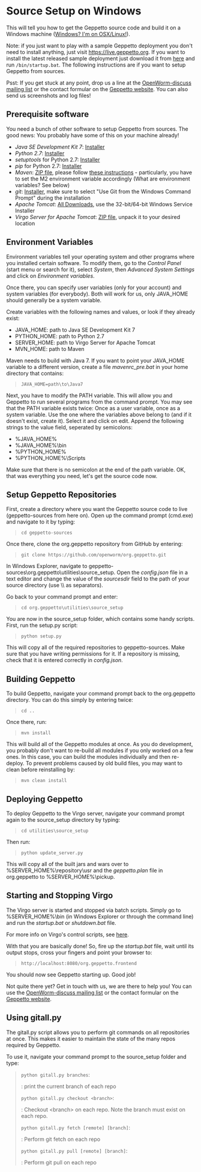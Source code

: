 Source Setup on Windows
=======================

This will tell you how to get the Geppetto source code and build it on a
Windows machine ([Windows? I'm on
OSX/Linux!](http://docs.geppetto.org/en/latest/osxlinuxsetup.html)).

Note: if you just want to play with a sample Geppetto deployment you
don't need to install anything, just visit <https://live.geppetto.org>.
If you want to install the latest released sample deployment just
download it from
[here](https://github.com/openworm/org.geppetto/releases) and run
`/bin/startup.bat`. The following instructions are if you want to setup
Geppetto from sources.

Psst: If you get stuck at any point, drop us a line at the
[OpenWorm-discuss mailing
list](https://groups.google.com/forum/#!forum/openworm-discuss) or the
contact formular on the [Geppetto website](http://www.geppetto.org/).
You can also send us screenshots and log files!

Prerequisite software
---------------------

You need a bunch of other software to setup Geppetto from sources. The
good news: You probably have some of this on your machine already!

-   *Java SE Development Kit 7*:
    [Installer](http://www.oracle.com/technetwork/java/javase/downloads/jdk7-downloads-1880260.html)
-   *Python 2.7*: [Installer](https://www.python.org/download/)
-   *setuptools* for Python 2.7:
    [Installer](http://www.lfd.uci.edu/~gohlke/pythonlibs/#setuptools)
-   *pip* for Python 2.7:
    [Installer](http://www.lfd.uci.edu/~gohlke/pythonlibs/#pip)
-   *Maven*: [ZIP file](http://maven.apache.org/download.cgi), please
    follow [these
    instructions](http://maven.apache.org/download.cgi#Installation) -
    particularly, you have to set the M2 environment variable
    accordingly (What are environment variables? See below)
-   *git*: [Installer](http://git-scm.com/download/win), make sure to
    select "Use Git from the Windows Command Prompt" during the
    installation
-   *Apache Tomcat*: [All
    Downloads](http://tomcat.apache.org/index.html), use the
    32-bit/64-bit Windows Service Installer
-   *Virgo Server for Apache Tomcat*: [ZIP
    file](http://www.eclipse.org/virgo/download/), unpack it to your
    desired location

Environment Variables
---------------------

Environment variables tell your operating system and other programs
where you installed certain software. To modify them, go to the *Control
Panel* (start menu or search for it), select *System*, then *Advanced
System Settings* and click on *Environment variables*.

Once there, you can specify user variables (only for your account) and
system variables (for everybody). Both will work for us, only JAVA\_HOME
should generally be a system variable.

Create variables with the following names and values, or look if they
already exist:

-   JAVA\_HOME: path to Java SE Development Kit 7
-   PYTHON\_HOME: path to Python 2.7
-   SERVER\_HOME: path to Virgo Server for Apache Tomcat
-   MVN\_HOME: path to Maven

Maven needs to build with Java 7. If you want to point your JAVA\_HOME
variable to a different version, create a file *mavenrc\_pre.bat* in
your home directory that contains:

> `JAVA_HOME=path\to\Java7`

Next, you have to modify the PATH variable. This will allow you and
Geppetto to run several programs from the command prompt. You may see
that the PATH variable exists twice: Once as a user variable, once as a
system variable. Use the one where the variables above belong to (and if
it doesn't exist, create it). Select it and click on edit. Append the
following strings to the value field, seperated by semicolons:

-   %JAVA\_HOME%
-   %JAVA\_HOME%\\bin
-   %PYTHON\_HOME%
-   %PYTHON\_HOME%\\Scripts

Make sure that there is no semicolon at the end of the path variable.
OK, that was everything you need, let's get the source code now.

Setup Geppetto Repositories
---------------------------

First, create a directory where you want the Geppetto source code to
live (geppetto-sources from here on). Open up the command prompt
(cmd.exe) and navigate to it by typing:

> `cd geppetto-sources`

Once there, clone the org.geppetto repository from GitHub by entering:

> `git clone https://github.com/openworm/org.geppetto.git`

In Windows Explorer, navigate to
geppetto-sources\\org.geppetto\\utilities\\source\_setup. Open the
*config.json* file in a text editor and change the value of the
*sourcesdir* field to the path of your source directory (use \\\\ as
separators).

Go back to your command prompt and enter:

> `cd org.geppetto\utilities\source_setup`

You are now in the source\_setup folder, which contains some handy
scripts. First, run the setup.py script:

> `python setup.py`

This will copy all of the required repositories to geppetto-sources.
Make sure that you have writing permissions for it. If a repository is
missing, check that it is entered correctly in *config.json*.

Building Geppetto
-----------------

To build Geppetto, navigate your command prompt back to the org.geppetto
directory. You can do this simply by entering twice:

> `cd ..`

Once there, run:

> `mvn install`

This will build all of the Geppetto modules at once. As you do
development, you probably don't want to re-build all modules if you only
worked on a few ones. In this case, you can build the modules
individually and then re-deploy. To prevent problems caused by old build
files, you may want to clean before reinstalling by:

> `mvn clean install`

Deploying Geppetto
------------------

To deploy Geppetto to the Virgo server, navigate your command prompt
again to the source\_setup directory by typing:

> `cd utilities\source_setup`

Then run:

> `python update_server.py`

This will copy all of the built jars and wars over to
%SERVER\_HOME%\\repository\\usr and the *geppetto.plan* file in
org.geppetto to %SERVER\_HOME%\\pickup.

Starting and Stopping Virgo
---------------------------

The Virgo server is started and stopped via batch scripts. Simply go to
%SERVER\_HOME%\\bin (in Windows Explorer or through the command line)
and run the *startup.bat* or *shutdown.bat* file.

For more info on Virgo's control scripts, see
[here](http://eclipse.org/virgo/documentation/virgo-documentation-2.1.1.RELEASE/docs/virgo-user-guide/htmlsingle/virgo-user-guide.html).

With that you are basically done! So, fire up the *startup.bat* file,
wait until its output stops, cross your fingers and point your browser
to:

> `http://localhost:8080/org.geppetto.frontend`

You should now see Geppetto starting up. Good job!

Not quite there yet? Get in touch with us, we are there to help you! You
can use the [OpenWorm-discuss mailing
list](https://groups.google.com/forum/#!forum/openworm-discuss) or the
contact formular on the [Geppetto website](http://www.geppetto.org/).

Using gitall.py
---------------

The gitall.py script allows you to perform git commands on all
repositories at once. This makes it easier to maintain the state of the
many repos required by Geppetto.

To use it, navigate your command prompt to the source\_setup folder and
type:

> `python gitall.py branches`:
>
> :   print the current branch of each repo
>
> `python gitall.py checkout <branch>`:
>
> :   Checkout &lt;branch&gt; on each repo. Note the branch must exist
>     on each repo.
>
> `python gitall.py fetch [remote] [branch]`:
>
> :   Perform git fetch on each repo
>
> `python gitall.py pull [remote] [branch]`:
>
> :   Perform git pull on each repo
>

